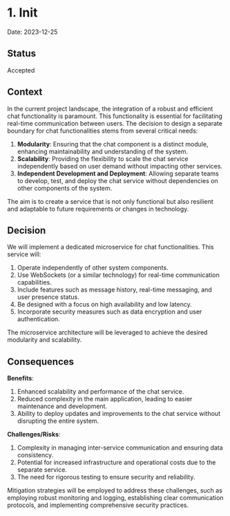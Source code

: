# 1. Init

Date: 2023-12-25

## Status

Accepted

## Context

In the current project landscape, the integration of a robust and efficient chat functionality is paramount. 
This functionality is essential for facilitating real-time communication between users. 
The decision to design a separate boundary for chat functionalities stems from several critical needs:

1. **Modularity**: Ensuring that the chat component is a distinct module, enhancing maintainability and understanding of the system.
2. **Scalability**: Providing the flexibility to scale the chat service independently based on user demand without impacting other services.
3. **Independent Development and Deployment**: Allowing separate teams to develop, test, and deploy the chat service 
without dependencies on other components of the system.

The aim is to create a service that is not only functional but also resilient and adaptable to future requirements or 
changes in technology.

## Decision

We will implement a dedicated microservice for chat functionalities. This service will:

  1. Operate independently of other system components.
  2. Use WebSockets (or a similar technology) for real-time communication capabilities.
  3. Include features such as message history, real-time messaging, and user presence status.
  4. Be designed with a focus on high availability and low latency.
  5. Incorporate security measures such as data encryption and user authentication.

The microservice architecture will be leveraged to achieve the desired modularity and scalability.

## Consequences

**Benefits**:
1. Enhanced scalability and performance of the chat service.
2. Reduced complexity in the main application, leading to easier maintenance and development.
3. Ability to deploy updates and improvements to the chat service without disrupting the entire system.

**Challenges/Risks**:
1. Complexity in managing inter-service communication and ensuring data consistency.
2. Potential for increased infrastructure and operational costs due to the separate service.
3. The need for rigorous testing to ensure security and reliability.

Mitigation strategies will be employed to address these challenges, such as employing robust monitoring and logging, 
establishing clear communication protocols, and implementing comprehensive security practices.

